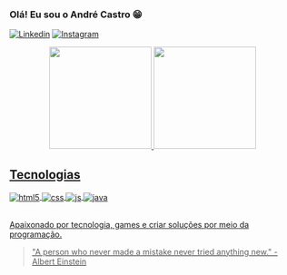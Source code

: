 ### Olá! Eu sou o André Castro 😁

[![Linkedin](https://img.shields.io/badge/LinkedIn-0077B5?style=for-the-badge&logo=linkedin&logoColor=white)](https://www.linkedin.com/in/andr%C3%A9-castro-3ab614178/)
[![Instagram](https://img.shields.io/badge/Instagram-E4405F?style=for-the-badge&logo=instagram&logoColor=white)](https://www.instagram.com/andre_ivan95/)



<div align="center">
  <a href="https://github.com/andreivan245">
  <img height="180em" src="https://github-readme-stats.vercel.app/api?username=andreivan245&show_icons=true&theme=dracula&include_all_commits=true&count_private=true"/>
  <img height="180em" src="https://github-readme-stats.vercel.app/api/top-langs/?username=andreivan245&layout=compact&langs_count=7&theme=dracula"/>
</div>


## Tecnologias

<div style="display: inline_block">
  <img align="center" alt="html5" src="https://img.shields.io/badge/HTML5-E34F26?style=for-the-badge&logo=html5&logoColor=white" />
  <img align="center" alt="css" src="https://img.shields.io/badge/CSS3-1572B6?style=for-the-badge&logo=css3&logoColor=white" />
  <img align="center" alt="js" src="https://img.shields.io/badge/JavaScript-F7DF1E?style=for-the-badge&logo=javascript&logoColor=black" />
  <img align="center" alt="java" src="https://img.shields.io/badge/Java-ED8B00?style=for-the-badge&logo=java&logoColor=white" />
 </div><br/>

Apaixonado por tecnologia, games e criar soluções por meio da programação.

>"A person who never made a mistake never tried anything new."
>-Albert Einstein
